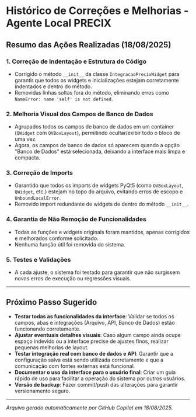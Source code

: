 # Histórico de Correções e Melhorias - Agente Local PRECIX

## Resumo das Ações Realizadas (18/08/2025)

### 1. Correção de Indentação e Estrutura do Código
- Corrigido o método `__init__` da classe `IntegracaoPrecixWidget` para garantir que todos os widgets e inicializações estejam corretamente indentados e dentro do método.
- Removidas linhas soltas fora do método, eliminando erros como `NameError: name 'self' is not defined`.

### 2. Melhoria Visual dos Campos de Banco de Dados
- Agrupados todos os campos de banco de dados em um container (`QWidget` com `QVBoxLayout`), permitindo ocultar/exibir todo o bloco de uma vez.
- Agora, os campos de banco de dados só aparecem quando a opção "Banco de Dados" está selecionada, deixando a interface mais limpa e compacta.

### 3. Correção de Imports
- Garantido que todos os imports de widgets PyQt5 (como `QVBoxLayout`, `QWidget`, etc.) estejam no topo do arquivo, evitando erros de escopo e `UnboundLocalError`.
- Removido import redundante de widgets de dentro do método `__init__`.

### 4. Garantia de Não Remoção de Funcionalidades
- Todas as funções e widgets originais foram mantidos, apenas corrigidos e melhorados conforme solicitado.
- Nenhuma função útil foi removida do sistema.

### 5. Testes e Validações
- A cada ajuste, o sistema foi testado para garantir que não surgissem novos erros de execução ou regressões visuais.

---

## Próximo Passo Sugerido

- **Testar todas as funcionalidades da interface**: Validar se todos os campos, abas e integrações (Arquivo, API, Banco de Dados) estão funcionando corretamente.
- **Ajustar eventuais detalhes visuais**: Caso algum campo ainda ocupe espaço indevido ou a interface precise de ajustes finos, realizar pequenas melhorias de layout.
- **Testar integração real com banco de dados e API**: Garantir que a configuração salva está sendo utilizada corretamente e que a comunicação com fontes externas está funcional.
- **Documentar o uso da interface para o usuário final**: Criar um guia rápido de uso para facilitar a operação do sistema por outros usuários.
- **Versão de backup**: Fazer commit/push das alterações para garantir versionamento seguro.

---

*Arquivo gerado automaticamente por GitHub Copilot em 18/08/2025.*
